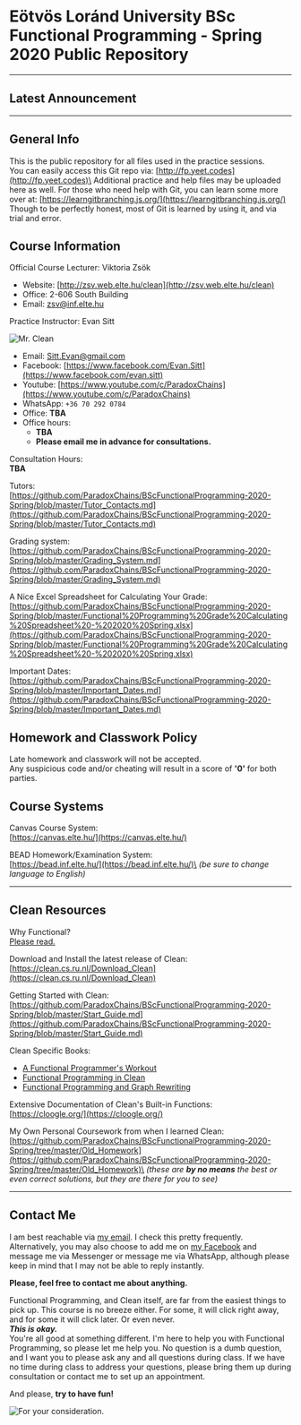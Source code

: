 # Eötvös Loránd University BSc Functional Programming - Spring 2020 Public Repository
---

## Latest Announcement

---
## General Info
This is the public repository for all files used in the practice sessions.\
You can easily access this Git repo via: [http://fp.yeet.codes](http://fp.yeet.codes)\
Additional practice and help files may be uploaded here as well. For those who need help with Git, you can learn some more over at: [https://learngitbranching.js.org/](https://learngitbranching.js.org/) Though to be perfectly honest, most of Git is learned by using it, and via trial and error.

## Course Information
Official Course Lecturer: Viktoria Zsök
- Website: [http://zsv.web.elte.hu/clean](http://zsv.web.elte.hu/clean)
- Office: 2-606 South Building
- Email: [zsv@inf.elte.hu](zsv@inf.elte.hu)

Practice Instructor: Evan Sitt

![Mr. Clean](https://upload.wikimedia.org/wikipedia/en/7/73/Mr._Clean_logo.png)
- Email: [Sitt.Evan@gmail.com](sitt.evan@gmail.com)
- Facebook: [https://www.facebook.com/Evan.Sitt](https://www.facebook.com/evan.sitt)
- Youtube: [https://www.youtube.com/c/ParadoxChains](https://www.youtube.com/c/ParadoxChains)
- WhatsApp: `+36 70 292 0784`
- Office: **TBA**
- Office hours:
  - **TBA**
  - **Please email me in advance for consultations.**

Consultation Hours:\
**TBA**

Tutors:\
[https://github.com/ParadoxChains/BScFunctionalProgramming-2020-Spring/blob/master/Tutor_Contacts.md](https://github.com/ParadoxChains/BScFunctionalProgramming-2020-Spring/blob/master/Tutor_Contacts.md)

Grading system:\
[https://github.com/ParadoxChains/BScFunctionalProgramming-2020-Spring/blob/master/Grading_System.md](https://github.com/ParadoxChains/BScFunctionalProgramming-2020-Spring/blob/master/Grading_System.md)

A Nice Excel Spreadsheet for Calculating Your Grade:\
[https://github.com/ParadoxChains/BScFunctionalProgramming-2020-Spring/blob/master/Functional%20Programming%20Grade%20Calculating%20Spreadsheet%20-%202020%20Spring.xlsx](https://github.com/ParadoxChains/BScFunctionalProgramming-2020-Spring/blob/master/Functional%20Programming%20Grade%20Calculating%20Spreadsheet%20-%202020%20Spring.xlsx)

Important Dates:\
[https://github.com/ParadoxChains/BScFunctionalProgramming-2020-Spring/blob/master/Important_Dates.md](https://github.com/ParadoxChains/BScFunctionalProgramming-2020-Spring/blob/master/Important_Dates.md)

## Homework and Classwork Policy
Late homework and classwork will not be accepted.\
Any suspicious code and/or cheating will result in a score of **'0'** for both parties.

## Course Systems
Canvas Course System:\
[https://canvas.elte.hu/](https://canvas.elte.hu/)

BEAD Homework/Examination System:\
[https://bead.inf.elte.hu/](https://bead.inf.elte.hu/)\
*(be sure to change language to English)*

---
## Clean Resources

Why Functional?\
[Please read.](https://github.com/ParadoxChains/BScFunctionalProgramming-2020-Spring/blob/master/Why_Functional.md)

Download and Install the latest release of Clean:\
[https://clean.cs.ru.nl/Download_Clean](https://clean.cs.ru.nl/Download_Clean)

Getting Started with Clean:\
[https://github.com/ParadoxChains/BScFunctionalProgramming-2020-Spring/blob/master/Start_Guide.md](https://github.com/ParadoxChains/BScFunctionalProgramming-2020-Spring/blob/master/Start_Guide.md)

Clean Specific Books:
 - [A Functional Programmer's
   Workout](https://github.com/ParadoxChains/BScFunctionalProgramming-2019-Fall/blob/master/Resources/A%20Functional%20Programmers%20Workout.pdf)
  - [Functional Programming in
   Clean](https://github.com/ParadoxChains/BScFunctionalProgramming-2019-Fall/blob/master/Resources/CleanBookI.pdf)
  - [Functional Programming and Graph
   Rewriting](https://clean.cs.ru.nl/Functional_Programming_and_Parallel_Graph_Rewriting)

Extensive Documentation of Clean's Built-in Functions:\
[https://cloogle.org/](https://cloogle.org/)

My Own Personal Coursework from when I learned Clean:\
[https://github.com/ParadoxChains/BScFunctionalProgramming-2020-Spring/tree/master/Old_Homework](https://github.com/ParadoxChains/BScFunctionalProgramming-2020-Spring/tree/master/Old_Homework)\
*(these are **by no means** the best or even correct solutions, but they are there for you to see)*

---
## Contact Me
I am best reachable via [my email](sitt.evan@gmail.com). I check this pretty frequently.\
Alternatively, you may also choose to add me on [my Facebook](https://www.facebook.com/Evan.Sitt) and message me via Messenger or message me via WhatsApp, although please keep in mind that I may not be able to reply instantly.

**Please, feel free to contact me about anything.**

Functional Programming, and Clean itself, are far from the easiest things to pick up. This course is no breeze either. For some, it will click right away, and for some it will click later. Or even never.\
***This is okay.***\
You're all good at something different. I'm here to help you with Functional Programming, so please let me help you. No question is a dumb question, and I want you to please ask any and all questions during class. If we have no time during class to address your questions, please bring them up during consultation or contact me to set up an appointment.

And please, **try to have fun!**

![For your consideration.](http://www.phdcomics.com/comics/archive/phd051013s.gif)
